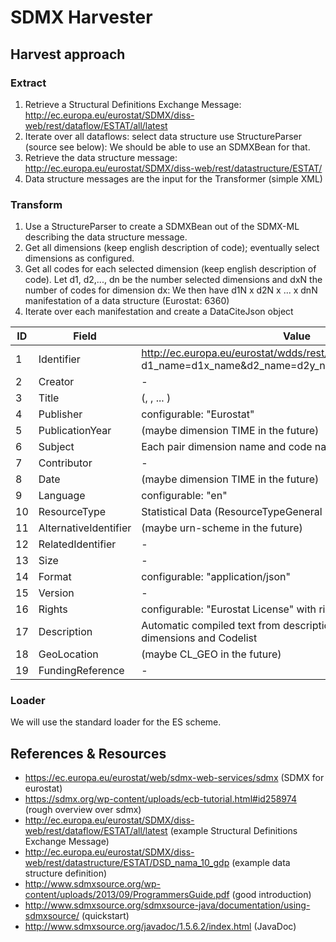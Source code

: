 # SDMX Harvester

## Harvest approach

### Extract

1. Retrieve a Structural Definitions Exchange Message: http://ec.europa.eu/eurostat/SDMX/diss-web/rest/dataflow/ESTAT/all/latest
2. Iterate over all dataflows: select data structure use StructureParser (source see below): We should be able to use an SDMXBean for that.
3. Retrieve the data structure message: http://ec.europa.eu/eurostat/SDMX/diss-web/rest/datastructure/ESTAT/<data structure>
4. Data structure messages are the input for the Transformer (simple XML)

### Transform

1. Use a StructureParser to create a SDMXBean out of the SDMX-ML describing the data structure message.
2. Get all dimensions (keep english description of code); eventually select dimensions as configured.
3. Get all codes for each selected dimension (keep english description of code).
   Let d1, d2,..., dn be the number selected dimensions and dxN the number of codes for dimension dx: We then have d1N x d2N x ... x dnN manifestation of a data structure (Eurostat: 6360)
4. Iterate over each manifestation and create a DataCiteJson object

| ID | Field                    | Value |
| -- | ------------------------ | ----- |
| 1  | Identifier               | http://ec.europa.eu/eurostat/wdds/rest/data/v2.1/json/en/<data structure id>?d1_name=d1x_name&d2_name=d2y_name...dn_name=d2z_name |
| 2  | Creator                  | - |
| 3  | Title                    | <name of the data structure> (<name of code d1x>, <name of code d2y>, ... <name of code dnz>) |
| 4  | Publisher                | configurable: "Eurostat" |
| 5  | PublicationYear          | (maybe dimension TIME in the future) |
| 6  | Subject                  | Each pair dimension name and code name a subject |
| 7  | Contributor              | - |
| 8  | Date                     | (maybe dimension TIME in the future) |
| 9  | Language                 | configurable: "en" |
| 10 | ResourceType             | Statistical Data (ResourceTypeGeneral |  Dataset) |
| 11 | AlternativeIdentifier    | (maybe urn-scheme in the future) |
| 12 | RelatedIdentifier        | - |
| 13 | Size                     | - |
| 14 | Format                   | configurable: "application/json" |
| 15 | Version                  | - |
| 16 | Rights                   | configurable: "Eurostat License" with rightsUri set to "https | //ec.europa.eu/eurostat/about/policies/copyright" (configurable) |
| 17 | Description              | Automatic compiled text from descriptions of data flows, dimensions and Codelist |
| 18 | GeoLocation              | (maybe CL_GEO in the future) |
| 19 | FundingReference         | - |

### Loader

We will use the standard loader for the ES scheme.

## References & Resources

* https://ec.europa.eu/eurostat/web/sdmx-web-services/sdmx (SDMX for eurostat)
* https://sdmx.org/wp-content/uploads/ecb-tutorial.html#id258974  (rough overview over sdmx)
* http://ec.europa.eu/eurostat/SDMX/diss-web/rest/dataflow/ESTAT/all/latest (example  Structural Definitions Exchange Message)
* http://ec.europa.eu/eurostat/SDMX/diss-web/rest/datastructure/ESTAT/DSD_nama_10_gdp (example data structure definition)
* http://www.sdmxsource.org/wp-content/uploads/2013/09/ProgrammersGuide.pdf (good introduction)
* http://www.sdmxsource.org/sdmxsource-java/documentation/using-sdmxsource/ (quickstart)
* http://www.sdmxsource.org/javadoc/1.5.6.2/index.html (JavaDoc)
